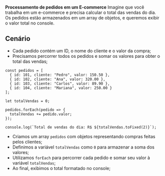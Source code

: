 **Processamento de pedidos em um E-commerce**
Imagine que você trabalha em um e-commerce e precisa calcular o total das vendas do dia. Os pedidos estão armazenados em um array de objetos, e queremos exibir o valor total no console.

**Cenário**
--
- Cada pedido contém um ID, o nome do cliente e o valor da compra;
- Precisamos percorrer todos os pedidos e somar os valores para obter o total das vendas;

```
const pedidos = [
  { id: 101, cliente: "Pedro", valor: 150.50 },
  { id: 102, cliente: "Ana", valor: 320.00 },
  { id: 103, cliente: "Carlos", valor: 89.90 },
  { id: 104, cliente: "Mariana", valor: 250.00 }
];

let totalVendas = 0;

pedidos.forEach(pedido => {
  totalVendas += pedido.valor;
});

console.log(`Total de vendas do dia: R$ ${totalVendas.toFixed(2)}`);

```

- Criamos um array `pedidos` com objetos representando compras feitas pelos clientes;
- Definimos a variável `totalVendas` como `0` para armazenar a soma dos valores;
- Utilizamos `forEach` para percorrer cada pedido e somar seu valor à variável `totalVendas`;
- Ao final, exibimos o total formatado no console;